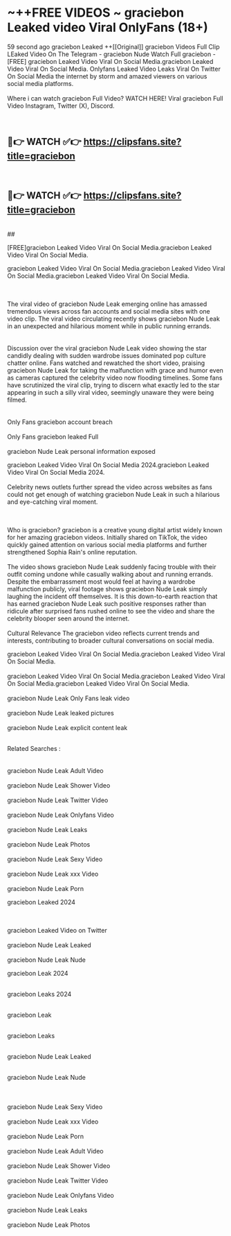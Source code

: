 # ~++FREE VIDEOS ~ graciebon Leaked video Viral OnlyFans (18+)<br>


59 second ago graciebon Leaked ++[[Original]] graciebon Videos Full Clip LEaked Video On The Telegram  - graciebon Nude  Watch Full graciebon - [FREE] graciebon Leaked Video Viral On Social Media.graciebon Leaked Video Viral On Social Media.   Onlyfans Leaked Video Leaks Viral On Twitter On Social Media the internet by storm and amazed viewers on various social media platforms. <br><br>
Where i can watch graciebon Full Video? WATCH HERE! Viral graciebon Full Video Instagram, Twitter (X), Discord. <br>


 <br>

##  🔴👉 WATCH ✅👉  <a href="https://clipsfans.site?title=graciebon&ref=git">https://clipsfans.site?title=graciebon</a> <br>
  <br>

##  🔴👉 WATCH ✅👉  <a href="https://clipsfans.site?title=graciebon&ref=git">https://clipsfans.site?title=graciebon</a> <br>
  <br>
  ##



[FREE]graciebon Leaked Video Viral On Social Media.graciebon Leaked Video Viral On Social Media. <br>

graciebon Leaked Video Viral On Social Media.graciebon Leaked Video Viral On Social Media.graciebon Leaked Video Viral On Social Media. <br>


  <br>

  <br>
The viral video of graciebon Nude Leak emerging online has amassed tremendous views across fan accounts and social media sites with one video clip. The viral video circulating recently shows graciebon Nude Leak in an unexpected and hilarious moment while in public running errands.<br>
<br>


<br>
Discussion over the viral graciebon Nude Leak video showing the star candidly dealing with sudden wardrobe issues dominated pop culture chatter online. Fans watched and rewatched the short video, praising graciebon Nude Leak for taking the malfunction with grace and humor even as cameras captured the celebrity video now flooding timelines. Some fans have scrutinized the viral clip, trying to discern what exactly led to the star appearing in such a silly viral video, seemingly unaware they were being filmed.<br>
<br>
<br> 
Only Fans graciebon account breach<br>
<br>
Only Fans graciebon leaked Full <br>
<br>
graciebon Nude Leak personal information exposed<br>

graciebon Leaked Video Viral On Social Media 2024.graciebon Leaked Video Viral On Social Media 2024. <br>
<br>
Celebrity news outlets further spread the video across websites as fans could not get enough of watching graciebon Nude Leak in such a hilarious and eye-catching viral moment.<br>
<br>

<br>
Who is graciebon? graciebon is a creative young digital artist widely known for her amazing graciebon videos. Initially shared on TikTok, the video quickly gained attention on various social media platforms and further strengthened Sophia Rain's online reputation.<br>
<br>
The video shows graciebon Nude Leak suddenly facing trouble with their outfit coming undone while casually walking about and running errands. Despite the embarrassment most would feel at having a wardrobe malfunction publicly, viral footage shows graciebon Nude Leak simply laughing the incident off themselves. It is this down-to-earth reaction that has earned graciebon Nude Leak such positive responses rather than ridicule after surprised fans rushed online to see the video and share the celebrity blooper seen around the internet.<br>
<br>
Cultural Relevance The graciebon video reflects current trends and interests, contributing to broader cultural conversations on social media.<br>

graciebon Leaked Video Viral On Social Media.graciebon Leaked Video Viral On Social Media.<br>
<br>
graciebon Leaked Video Viral On Social Media.graciebon Leaked Video Viral On Social Media.graciebon Leaked Video Viral On Social Media.<br>
<br>
graciebon Nude Leak Only Fans leak video<br>
<br>
graciebon Nude Leak leaked pictures<br>
<br>
graciebon Nude Leak explicit content leak<br>


<br>
Related Searches :<br>
<br>

<br>
graciebon Nude Leak Adult Video<br>
<br>
graciebon Nude Leak Shower Video<br>
<br>
graciebon Nude Leak Twitter Video<br>
<br>
graciebon Nude Leak Onlyfans Video<br>
<br>
graciebon Nude Leak Leaks<br>
<br>
graciebon Nude Leak Photos<br>

<br>
graciebon Nude Leak Sexy Video<br>
<br>
graciebon Nude Leak xxx Video<br>
<br>
graciebon Nude Leak Porn<br>

graciebon  Leaked 2024 <br> <br>
<br>

graciebon Leaked Video on Twitter <br>
<br>
graciebon Nude Leak Leaked<br>
<br>
graciebon Nude Leak Nude<br>


graciebon  Leak 2024 <br> <br>



graciebon  Leaks 2024 <br> <br>



 
graciebon  Leak<br> <br>



graciebon  Leaks<br> <br>


graciebon Nude Leak Leaked<br> <br>

graciebon Nude Leak Nude<br> <br>
<br> <br>
graciebon Nude Leak Sexy Video
<br> <br>
graciebon Nude Leak xxx Video
<br> <br>
graciebon Nude Leak Porn
<br> <br>
graciebon Nude Leak Adult Video
<br> <br>
graciebon Nude Leak Shower Video
<br> <br>
graciebon Nude Leak Twitter Video
<br> <br>
graciebon Nude Leak Onlyfans Video
<br> <br>
graciebon Nude Leak Leaks
<br> <br>
graciebon Nude Leak Photos






</p>




 



</p>










